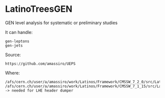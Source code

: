 # LatinoTreesGEN
GEN level analysis for systematic or preliminary studies

It can handle:

    gen-leptons
    gen-jets


Source:

    https://github.com/amassiro/UEPS


Where:

    /afs/cern.ch/user/a/amassiro/work/Latinos/Framework/CMSSW_7_2_0/src/LatinoTreesGEN
    /afs/cern.ch/user/a/amassiro/work/Latinos/Framework/CMSSW_7_1_15/src/LatinoTreesGEN   -> needed for LHE header dumper



